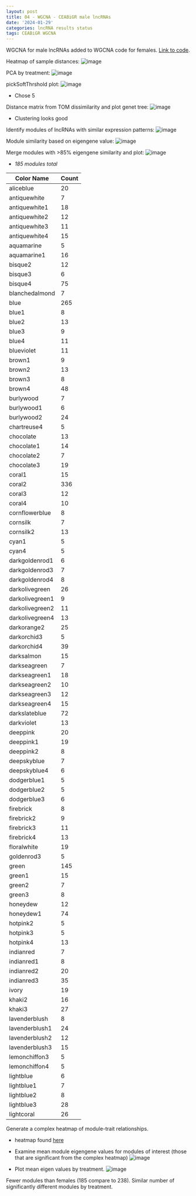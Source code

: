 ```yaml
---
layout: post
title: 04 - WGCNA - CEABiGR male lncRNAs
date: '2024-01-29'
categories: lncRNA results status
tags: CEABiGR WGCNA
---
```


WGCNA for male lncRNAs added to WGCNA code for females. [Link to code](https://github.com/zbengt/oyster-lnc/blob/main/code/12-WGCNA-lncRNA.Rmd).

Heatmap of sample distances:
![image](https://github.com/zbengt/zbengt.github.io/blob/master/assets/img/04%20-%20WGCNA%20-%20CEABiGR%20lncRNA/Male-Relatedness.png?raw=true)

PCA by treatment:
![image](https://github.com/zbengt/zbengt.github.io/blob/master/assets/img/04%20-%20WGCNA%20-%20CEABiGR%20lncRNA/Male-PCA.png?raw=true)

pickSoftThrshold plot:
![image](https://github.com/zbengt/zbengt.github.io/blob/master/assets/img/04%20-%20WGCNA%20-%20CEABiGR%20lncRNA/Male-SoftPower.png?raw=true)
  * Chose 5

Distance matrix from TOM dissimilarity and plot genet tree:
![image](https://github.com/zbengt/zbengt.github.io/blob/master/assets/img/04%20-%20WGCNA%20-%20CEABiGR%20lncRNA/Male-TOM-dissimilarity-tree.png?raw=true)
  * Clustering looks good

Identify modules of lncRNAs with similar expression patterns:
![image](https://github.com/zbengt/zbengt.github.io/blob/master/assets/img/04%20-%20WGCNA%20-%20CEABiGR%20lncRNA/Male-module-color-gene-tree.png?raw=true)

Module similarity based on eigengene value:
![image](https://github.com/zbengt/zbengt.github.io/blob/master/assets/img/04%20-%20WGCNA%20-%20CEABiGR%20lncRNA/Male-eigengene-clustering.png?raw=true)

Merge modules with >85% eigengene similarity and plot:
![image](https://github.com/zbengt/zbengt.github.io/blob/master/assets/img/04%20-%20WGCNA%20-%20CEABiGR%20lncRNA/Male-merged-model-gene-tree.png?raw=true)
* _185 modules total_

| Color Name           | Count |
|----------------------|-------|
| aliceblue            | 20    |
| antiquewhite         | 7     |
| antiquewhite1        | 18    |
| antiquewhite2        | 12    |
| antiquewhite3        | 11    |
| antiquewhite4        | 15    |
| aquamarine           | 5     |
| aquamarine1          | 16    |
| bisque2              | 12    |
| bisque3              | 6     |
| bisque4              | 75    |
| blanchedalmond       | 7     |
| blue                 | 265   |
| blue1                | 8     |
| blue2                | 13    |
| blue3                | 9     |
| blue4                | 11    |
| blueviolet           | 11    |
| brown1               | 9     |
| brown2               | 13    |
| brown3               | 8     |
| brown4               | 48    |
| burlywood            | 7     |
| burlywood1           | 6     |
| burlywood2           | 24    |
| chartreuse4          | 5     |
| chocolate            | 13    |
| chocolate1           | 14    |
| chocolate2           | 7     |
| chocolate3           | 19    |
| coral1               | 15    |
| coral2               | 336   |
| coral3               | 12    |
| coral4               | 10    |
| cornflowerblue       | 8     |
| cornsilk             | 7     |
| cornsilk2            | 13    |
| cyan1                | 5     |
| cyan4                | 5     |
| darkgoldenrod1       | 6     |
| darkgoldenrod3       | 7     |
| darkgoldenrod4       | 8     |
| darkolivegreen       | 26    |
| darkolivegreen1      | 9     |
| darkolivegreen2      | 11    |
| darkolivegreen4      | 13    |
| darkorange2          | 25    |
| darkorchid3          | 5     |
| darkorchid4          | 39    |
| darksalmon           | 15    |
| darkseagreen         | 7     |
| darkseagreen1        | 18    |
| darkseagreen2        | 10    |
| darkseagreen3        | 12    |
| darkseagreen4        | 15    |
| darkslateblue        | 72    |
| darkviolet           | 13    |
| deeppink             | 20    |
| deeppink1            | 19    |
| deeppink2            | 8     |
| deepskyblue          | 7     |
| deepskyblue4         | 6     |
| dodgerblue1          | 5     |
| dodgerblue2          | 5     |
| dodgerblue3          | 6     |
| firebrick            | 8     |
| firebrick2           | 9     |
| firebrick3           | 11    |
| firebrick4           | 13    |
| floralwhite          | 19    |
| goldenrod3           | 5     |
| green                | 145   |
| green1               | 15    |
| green2               | 7     |
| green3               | 8     |
| honeydew             | 12    |
| honeydew1            | 74    |
| hotpink2             | 5     |
| hotpink3             | 5     |
| hotpink4             | 13    |
| indianred            | 7     |
| indianred1           | 8     |
| indianred2           | 20    |
| indianred3           | 35    |
| ivory                | 19    |
| khaki2               | 16    |
| khaki3               | 27    |
| lavenderblush        | 8     |
| lavenderblush1       | 24    |
| lavenderblush2       | 12    |
| lavenderblush3       | 15    |
| lemonchiffon3        | 5     |
| lemonchiffon4        | 5     |
| lightblue            | 6     |
| lightblue1           | 7     |
| lightblue2           | 8     |
| lightblue3           | 28    |
| lightcoral           | 26    |

Generate a complex heatmap of module-trait relationships.
  * heatmap found [here](https://drive.google.com/file/d/19hbR2fsImEQs7brk4xXdon339qqmW3qW/view?usp=sharing)

* Examine mean module eigengene values for modules of interest (those that are significant from the complex heatmap)
![image](https://github.com/zbengt/zbengt.github.io/blob/master/assets/img/04%20-%20WGCNA%20-%20CEABiGR%20lncRNA/Male-expression-plot.png?raw=true)

* Plot mean eigen values by treatment.
![image](https://github.com/zbengt/zbengt.github.io/blob/master/assets/img/04%20-%20WGCNA%20-%20CEABiGR%20lncRNA/Male-expression-by-treatment.png?raw=true)

Fewer modules than females (185 compare to 238). Similar number of significantly different modules by treatment.




